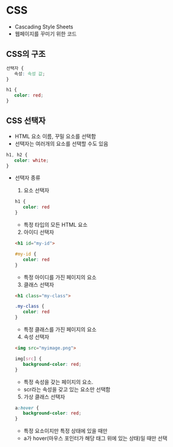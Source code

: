 # CSS
- Cascading Style Sheets
- 웹페이지를 꾸미기 위한 코드

## CSS의 구조
```css
선택자 {
   속성: 속성 값;
}
```
```css
h1 {
   color: red;
}
```

## CSS 선택자
- HTML 요소 이름, 꾸밀 요소를 선택함
- 선택자는 여러개의 요소를 선택할 수도 있음
```css
h1, h2 {
   color: white;
}
```
- 선택자 종류
  1. 요소 선택자
    ```css
    h1 {
       color: red
    }
    ```
    - 특정 타입의 모든 HTML 요소

  2. 아이디 선택자
    ```html
    <h1 id="my-id">
    ```
    ```css
    #my-id {
       color: red
    }
    ```
    - 특정 아이디를 가진 페이지의 요소

  3. 클래스 선택자
    ```html
    <h1 class="my-class">
    ```
    ```css
    .my-class {
       color: red
    }
    ```
    - 특정 클래스를 가진 페이지의 요소

  4. 속성 선택자
    ```html
    <img src="myimage.png">
    ```
    ```css
    img[src] {
       background-color: red;
    }
    ```
    - 특정 속성을 갖는 페이지의 요소.
    - scr라는 속성을 갖고 있는 요소만 선택함

  5. 가상 클래스 선택자
    ```css
    a:hover {
       background-color: red;
    }
    ```
    - 특정 요소이지만 특정 상태에 있을 때만
    - a가 hover(마우스 포인터가 해당 태그 위에 있는 상태)일 때만 선택